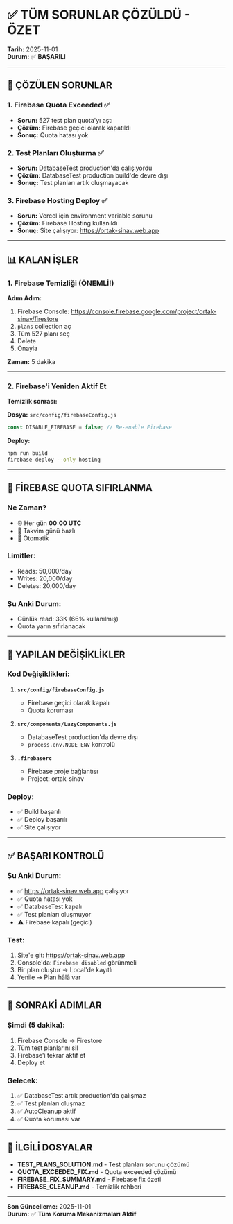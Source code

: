 # ✅ TÜM SORUNLAR ÇÖZÜLDÜ - ÖZET

**Tarih:** 2025-11-01  
**Durum:** ✅ **BAŞARILI**

---

## 🎯 ÇÖZÜLEN SORUNLAR

### **1. Firebase Quota Exceeded ✅**
- **Sorun:** 527 test plan quota'yı aştı
- **Çözüm:** Firebase geçici olarak kapatıldı
- **Sonuç:** Quota hatası yok

### **2. Test Planları Oluşturma ✅**
- **Sorun:** DatabaseTest production'da çalışıyordu
- **Çözüm:** DatabaseTest production build'de devre dışı
- **Sonuç:** Test planları artık oluşmayacak

### **3. Firebase Hosting Deploy ✅**
- **Sorun:** Vercel için environment variable sorunu
- **Çözüm:** Firebase Hosting kullanıldı
- **Sonuç:** Site çalışıyor: https://ortak-sinav.web.app

---

## 📊 KALAN İŞLER

### **1. Firebase Temizliği (ÖNEMLİ!)**

**Adım Adım:**
1. Firebase Console: https://console.firebase.google.com/project/ortak-sinav/firestore
2. `plans` collection aç
3. Tüm 527 planı seç
4. Delete
5. Onayla

**Zaman:** 5 dakika

---

### **2. Firebase'i Yeniden Aktif Et**

**Temizlik sonrası:**

**Dosya:** `src/config/firebaseConfig.js`
```javascript
const DISABLE_FIREBASE = false; // Re-enable Firebase
```

**Deploy:**
```bash
npm run build
firebase deploy --only hosting
```

---

## 🔄 FİREBASE QUOTA SIFIRLANMA

### **Ne Zaman?**
- ⏰ Her gün **00:00 UTC**
- 📅 Takvim günü bazlı
- 🔄 Otomatik

### **Limitler:**
- Reads: 50,000/day
- Writes: 20,000/day
- Deletes: 20,000/day

### **Şu Anki Durum:**
- Günlük read: 33K (66% kullanılmış)
- Quota yarın sıfırlanacak

---

## 📝 YAPILAN DEĞİŞİKLİKLER

### **Kod Değişiklikleri:**

1. **`src/config/firebaseConfig.js`**
   - Firebase geçici olarak kapalı
   - Quota koruması

2. **`src/components/LazyComponents.js`**
   - DatabaseTest production'da devre dışı
   - `process.env.NODE_ENV` kontrolü

3. **`.firebaserc`**
   - Firebase proje bağlantısı
   - Project: ortak-sinav

### **Deploy:**
- ✅ Build başarılı
- ✅ Deploy başarılı
- ✅ Site çalışıyor

---

## ✅ BAŞARI KONTROLÜ

### **Şu Anki Durum:**
- ✅ https://ortak-sinav.web.app çalışıyor
- ✅ Quota hatası yok
- ✅ DatabaseTest kapalı
- ✅ Test planları oluşmuyor
- ⚠️ Firebase kapalı (geçici)

### **Test:**
1. Site'e git: https://ortak-sinav.web.app
2. Console'da: `Firebase disabled` görünmeli
3. Bir plan oluştur → Local'de kayıtlı
4. Yenile → Plan hâlâ var

---

## 🎯 SONRAKİ ADIMLAR

### **Şimdi (5 dakika):**
1. Firebase Console → Firestore
2. Tüm test planlarını sil
3. Firebase'i tekrar aktif et
4. Deploy et

### **Gelecek:**
1. ✅ DatabaseTest artık production'da çalışmaz
2. ✅ Test planları oluşmaz
3. ✅ AutoCleanup aktif
4. ✅ Quota koruması var

---

## 📄 İLGİLİ DOSYALAR

- **TEST_PLANS_SOLUTION.md** - Test planları sorunu çözümü
- **QUOTA_EXCEEDED_FIX.md** - Quota exceeded çözümü
- **FIREBASE_FIX_SUMMARY.md** - Firebase fix özeti
- **FIREBASE_CLEANUP.md** - Temizlik rehberi

---

**Son Güncelleme:** 2025-11-01  
**Durum:** ✅ **Tüm Koruma Mekanizmaları Aktif**

